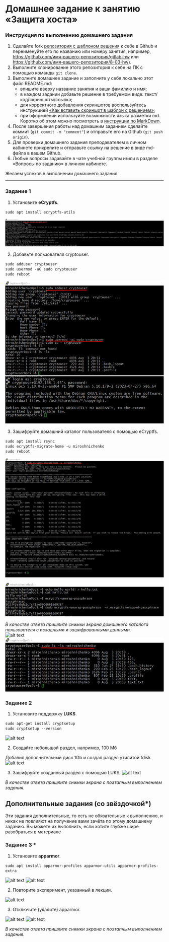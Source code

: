 # Домашнее задание к занятию  «Защита хоста»

### Инструкция по выполнению домашнего задания

1. Сделайте fork [репозитория c шаблоном решения](https://github.com/netology-code/sys-pattern-homework) к себе в Github и переименуйте его по названию или номеру занятия, например, https://github.com/имя-вашего-репозитория/gitlab-hw или https://github.com/имя-вашего-репозитория/8-03-hw).
2. Выполните клонирование этого репозитория к себе на ПК с помощью команды `git clone`.
3. Выполните домашнее задание и заполните у себя локально этот файл README.md:
   - впишите вверху название занятия и ваши фамилию и имя;
   - в каждом задании добавьте решение в требуемом виде: текст/код/скриншоты/ссылка;
   - для корректного добавления скриншотов воспользуйтесь инструкцией [«Как вставить скриншот в шаблон с решением»](https://github.com/netology-code/sys-pattern-homework/blob/main/screen-instruction.md);
   - при оформлении используйте возможности языка разметки md. Коротко об этом можно посмотреть в [инструкции по MarkDown](https://github.com/netology-code/sys-pattern-homework/blob/main/md-instruction.md).
4. После завершения работы над домашним заданием сделайте коммит (`git commit -m "comment"`) и отправьте его на Github (`git push origin`).
5. Для проверки домашнего задания преподавателем в личном кабинете прикрепите и отправьте ссылку на решение в виде md-файла в вашем Github.
6. Любые вопросы задавайте в чате учебной группы и/или в разделе «Вопросы по заданию» в личном кабинете.

Желаем успехов в выполнении домашнего задания.

------

### Задание 1

1. Установите **eCryptfs**.
```
sudo apt install ecryptfs-utils
```
![alt text](https://github.com/anmiroshnichenko/13_02/blob/main/Screenshot_1.jpg)

2. Добавьте пользователя cryptouser.
```
sudo adduser cryptouser
sudo usermod -aG sudo cryptouser
sudo reboot
```

![alt text](https://github.com/anmiroshnichenko/13_02/blob/main/Screenshot_2.jpg)
![alt text](https://github.com/anmiroshnichenko/13_02/blob/main/Screenshot_4.jpg)

3. Зашифруйте домашний каталог пользователя с помощью eCryptfs.
```
sudo apt install rsync
sudo ecryptfs-migrate-home -u miroshnichenko
sudo reboot
```
![alt text](https://github.com/anmiroshnichenko/13_02/blob/main/Screenshot_5.jpg)

![alt text](https://github.com/anmiroshnichenko/13_02/blob/main/Screenshot_6.jpg)

*В качестве ответа  пришлите снимки экрана домашнего каталога пользователя с исходными и зашифрованными данными.*  
![alt text](https://github.com/anmiroshnichenko/13_02_eCryptfs_LUKS/blob/main/Screenshot_7.jpg)
![alt text](https://github.com/anmiroshnichenko/13_02/blob/main/Screenshot_3.jpg)



### Задание 2

1. Установите поддержку **LUKS**.
```
sudo apt-get install cryptsetup
sudo cryptsetup --version
```
![alt text](https://github.com/anmiroshnichenko/13_02_eCryptfs_LUKS/blob/main/Screenshot_16.jpg)

2. Создайте небольшой раздел, например, 100 Мб
   
Добавил дополнительный  диск 1Gb и создал раздел  утилитой fdisk
![alt text](https://github.com/anmiroshnichenko/13_02_eCryptfs_LUKS/blob/main/Screenshot_13.jpg)

3. Зашифруйте созданный раздел с помощью LUKS.
![alt text](https://github.com/anmiroshnichenko/13_02_eCryptfs_LUKS/blob/main/Screenshot_14.jpg)

*В качестве ответа пришлите снимки экрана с поэтапным выполнением задания.*


## Дополнительные задания (со звёздочкой*)

Эти задания дополнительные, то есть не обязательные к выполнению, и никак не повлияют на получение вами зачёта по этому домашнему заданию. Вы можете их выполнить, если хотите глубже шире разобраться в материале

### Задание 3 *

1. Установите **apparmor**.
```
sudo apt install apparmor-profiles apparmor-utils apparmor-profiles-extra
```
![alt text](https://github.com/anmiroshnichenko/13_02_eCryptfs_LUKS/blob/main/Screenshot_8.jpg)
![alt text](https://github.com/anmiroshnichenko/13_02_eCryptfs_LUKS/blob/main/Screenshot_9.jpg)

2. Повторите эксперимент, указанный в лекции.
   
![alt text](https://github.com/anmiroshnichenko/13_02_eCryptfs_LUKS/blob/main/Screenshot_10.jpg)

3. Отключите (удалите) apparmor.
 
![alt text](https://github.com/anmiroshnichenko/13_02_eCryptfs_LUKS/blob/main/Screenshot_11.jpg)
![alt text](https://github.com/anmiroshnichenko/13_02_eCryptfs_LUKS/blob/main/Screenshot_12.jpg)

*В качестве ответа пришлите снимки экрана с поэтапным выполнением задания.*



